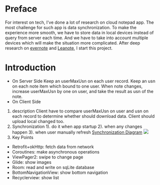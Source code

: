 # Preface
For interest on tech, I've done a lot of research on cloud notepad app. The most challenge for such app is data synchronization.
To make the experience more smooth, we have to store data in local devices instead of query from server each time.
And we have to take into account multiple devices which will make the situation more complicated.
After deep research on [evernote](http://dev.evernote.com/media/pdf/edam-sync.pdf) and [Leanote](https://github.com/leanote), I start this project.

# Introduction
- On Server Side
Keep an userMaxUsn on each user record.
Keep an usn on each note item which bound to one user.
When note changes, increase userMaxUsn by one on user, and take the result as usn of the note.
- On Client Side
1. description
Client have to compare userMaxUsn on user and usn on each record to determine whether should download data.
Client should upload local changed too.
2. Synchronization
  1). do it when app startup
  2). when any changes happen
  3). when user manually refresh
[Synchronization Diagram](https://www.processon.com/view/link/5fb250fc637689283f8d5afc)
![](https://upload-images.jianshu.io/upload_images/6169789-c1d4aacce32fd466.png?imageMogr2/auto-orient/strip%7CimageView2/2/w/1240)
3. Key Points
- Retrofit+okHttp: fetch data from network
- Coroutines: make asynchronous operations
- ViewPager2: swipe to change page
- Glide: show images
- Room: read and write on sqLite database
- BottomNavigationView: show bottom navigation
- Recyclerview: show list